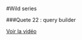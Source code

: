 #Wild series

###Quete 22 : query builder

[Voir la vidéo](http://frvaillant.com/wcs/screencasts/22.mp4)
